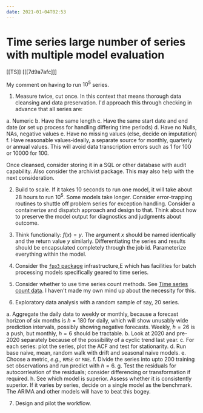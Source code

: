 ```yaml
---
date: 2021-01-04T02:53
---
```


# Time series large number of series with multiple model evaluation

[[TS]]
[[[7d9a7afc]]]



My comment on having to run $10^5$ series.

1. Measure twice, cut once. In this context that means thorough data cleansing and data preservation. I'd approach this through checking in advance that all series are:

a. Numeric
b. Have the same length
c. Have the same start date and end date (or set up process for handling differing time periods)
d. Have no Nulls, NAs, negative values
e. Have no missing values (else, decide on imputation)
f. Have reasonable values&dash;ideally, a separate source for monthly, quarterly or annual values. This will avoid data transcription errors such as 1 for 100 or 10000 for 100.

Once cleansed, consider storing it in a SQL or other database with audit capability. Also consider the archivist package. This may also help with the next consideration.

2. Build to scale. If it takes 10 seconds to run one model, it will take about 28 hours to run $10^5$. Some models take longer. Consider error-trapping routines to shuttle off problem series for exception handling. Consider a containerize and dispatch approach and design to that. Think about how to preserve the model output for diagnostics and judgments about outcome.

3. Think functionally: $f(x) = y$.  The argument $x$ should be named identically and the return value $y$ similarly. Differentiating the series and results should be encapsulated completely through the job id. Parameterize everything within the model.

4. Consider the [`fpp3` package](https://otexts.com/fpp3/) infrastructure,E which has facilities for batch processing models specifically geared to time series.

5. Consider whether to use time series count methods. See [Time series count data](https://personal.utdallas.edu/~pxb054000/code/count-examples/ECTS-I-2010.pdf). I haven't made my own mind up about the necessity for this.

6. Exploratory data analysis with a random sample of say, 20 series.

a. Aggregate the daily data to weekly or monthly, because a forecast horizon of six months is $h=180$ for daily, which will show unusably wide prediction intervals, possibly showing negative forecasts. Weekly, $h=26$ is a push, but monthly, $h=6$ should be tractable.
b. Look at 2020 and pre-2020 separately because of the possibility of a cyclic trend last year.
c. For each series: plot the series, plot the ACF and test for stationarity.
d. Run base naive, mean, random walk with drift and seasonal naive models.
e. Choose a metric, *e.g.,* `RMSE` or `MAE`.
f. Divide the series into upto 200 training set observations and run predict with $h=6$.
g. Test the residuals for autocorrleation of the residuals; consider differencing or transformation if required.
h. See which model is superior. Assess whether it is consistently superior. If it varies by series, decide on a single model as the benchmark. The ARIMA and other models will have to beat this bogey.

7. Design and pilot the workflow.
